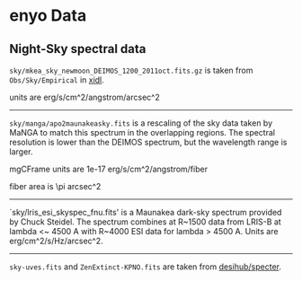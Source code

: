 # enyo Data

## Night-Sky spectral data

`sky/mkea_sky_newmoon_DEIMOS_1200_2011oct.fits.gz` is taken from
`Obs/Sky/Empirical` in [xidl](https://github.com/profxj/xidl).

units are erg/s/cm^2/angstrom/arcsec^2

----

`sky/manga/apo2maunakeasky.fits` is a rescaling of the sky data taken by
MaNGA to match this spectrum in the overlapping regions.  The spectral
resolution is lower than the DEIMOS spectrum, but the wavelength range
is larger.

mgCFrame units are 1e-17 erg/s/cm^2/angstrom/fiber

fiber area is \pi arcsec^2

----

`sky/lris_esi_skyspec_fnu.fits' is a Maunakea dark-sky spectrum provided
by Chuck Steidel.  The spectrum combines at R~1500 data from LRIS-B at
lambda <~ 4500 A with R~4000 ESI data for lambda > 4500 A.  Units are
erg/cm^2/s/Hz/arcsec^2.

----

`sky-uves.fits` and `ZenExtinct-KPNO.fits` are taken from
[desihub/specter](https://github.com/desihub/specter/blob/master/py/specter/data).


